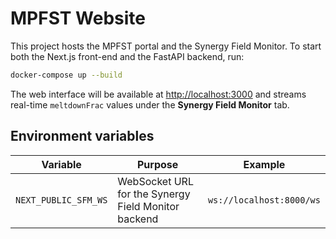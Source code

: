 # MPFST Website

This project hosts the MPFST portal and the Synergy Field Monitor.  To start
both the Next.js front-end and the FastAPI backend, run:

```bash
docker-compose up --build
```

The web interface will be available at <http://localhost:3000> and streams
real-time `meltdownFrac` values under the **Synergy Field Monitor** tab.

## Environment variables

| Variable | Purpose | Example |
| -------- | ------- | ------- |
| `NEXT_PUBLIC_SFM_WS` | WebSocket URL for the Synergy Field Monitor backend | `ws://localhost:8000/ws` |

